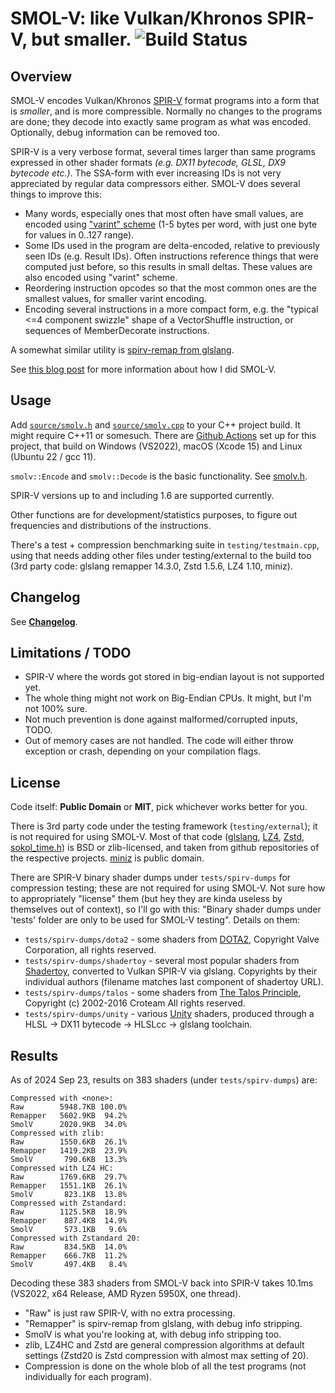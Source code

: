 # SMOL-V: like Vulkan/Khronos SPIR-V, but smaller. ![Build Status](https://github.com/aras-p/smol-v/workflows/build_and_test/badge.svg)

## Overview

SMOL-V encodes Vulkan/Khronos [SPIR-V](https://www.khronos.org/registry/spir-v/)
format programs into a form that is *smoller*, and is more
compressible. Normally no changes to the programs are done; they decode
into exactly same program as what was encoded. Optionally, debug information
can be removed too.

SPIR-V is a very verbose format, several times larger than same programs expressed in other
shader formats *(e.g. DX11 bytecode, GLSL, DX9 bytecode etc.)*. The SSA-form with ever increasing
IDs is not very appreciated by regular data compressors either. SMOL-V does several things
to improve this:

- Many words, especially ones that most often have small values, are encoded using
  ["varint" scheme](https://developers.google.com/protocol-buffers/docs/encoding) (1-5 bytes per
  word, with just one byte for values in 0..127 range).
- Some IDs used in the program are delta-encoded, relative to previously seen IDs (e.g. Result
  IDs). Often instructions reference things that were computed just before, so this results in
  small deltas. These values are also encoded using "varint" scheme.
- Reordering instruction opcodes so that the most common ones are the smallest values, for smaller
  varint encoding.
- Encoding several instructions in a more compact form, e.g. the "typical <=4 component swizzle"
  shape of a VectorShuffle instruction, or sequences of MemberDecorate instructions.

A somewhat similar utility is [spirv-remap from glslang](https://github.com/KhronosGroup/glslang/blob/main/README-spirv-remap.txt).

See [this blog post](https://aras-p.info/blog/2016/09/01/SPIR-V-Compression/) for more information about
how I did SMOL-V.


## Usage

Add [`source/smolv.h`](source/smolv.h) and [`source/smolv.cpp`](source/smolv.cpp) to your C++ project build.
It might require C++11 or somesuch. There are 
[Github Actions](https://github.com/aras-p/smol-v/actions) set up for this project, that build on Windows (VS2022),
macOS (Xcode 15) and Linux (Ubuntu 22 / gcc 11).

`smolv::Encode` and `smolv::Decode` is the basic functionality. See [smolv.h](source/smolv.h).

SPIR-V versions up to and including 1.6 are supported currently.

Other functions are for development/statistics purposes, to figure out frequencies and
distributions of the instructions.

There's a test + compression benchmarking suite in `testing/testmain.cpp`, using that needs adding
other files under testing/external to the build too (3rd party code: glslang remapper 14.3.0, Zstd 1.5.6, LZ4 1.10, miniz).

## Changelog

See [**Changelog**](Changelog.md).


## Limitations / TODO

- SPIR-V where the words got stored in big-endian layout is not supported yet.
- The whole thing might not work on Big-Endian CPUs. It might, but I'm not 100% sure.
- Not much prevention is done against malformed/corrupted inputs, TODO.
- Out of memory cases are not handled. The code will either throw exception
  or crash, depending on your compilation flags.


## License

Code itself: **Public Domain** or **MIT**, pick whichever works better for you.

There is 3rd party code under the testing framework (`testing/external`); it is not required for
using SMOL-V. Most of that code ([glslang](https://github.com/KhronosGroup/glslang),
[LZ4](https://github.com/Cyan4973/lz4), [Zstd](https://github.com/facebook/zstd), [sokol_time.h](https://github.com/floooh/sokol/blob/master/sokol_time.h))
is BSD or zlib-licensed, and taken from github repositories of the respective projects. [miniz](https://github.com/richgel999/miniz)
is public domain.

There are SPIR-V binary shader dumps under `tests/spirv-dumps` for compression testing;
these are not required for using SMOL-V. Not sure how to appropriately
"license" them (but hey they are kinda useless by themselves out of context),
so I'll go with this: "Binary shader dumps under 'tests' folder are only to be
used for SMOL-V testing". Details on them:

* `tests/spirv-dumps/dota2` - some shaders from [DOTA2](http://blog.dota2.com/), Copyright Valve Corporation, all rights reserved.
* `tests/spirv-dumps/shadertoy` - several most popular shaders from [Shadertoy](https://www.shadertoy.com/), converted to Vulkan
  SPIR-V via glslang. Copyrights by their individual authors (filename matches last component of shadertoy URL).
* `tests/spirv-dumps/talos` - some shaders from [The Talos Principle](http://www.croteam.com/talosprinciple/),
  Copyright (c) 2002-2016 Croteam All rights reserved.
* `tests/spirv-dumps/unity` - various [Unity](https://unity3d.com/) shaders, produced
  through a HLSL -> DX11 bytecode -> HLSLcc -> glslang toolchain.



## Results

As of 2024 Sep 23, results on 383 shaders (under `tests/spirv-dumps`) are:

```
Compressed with <none>:
Raw        5948.7KB 100.0%
Remapper   5602.9KB  94.2%
SmolV      2020.9KB  34.0%
Compressed with zlib:
Raw        1550.6KB  26.1%
Remapper   1419.2KB  23.9%
SmolV       790.6KB  13.3%
Compressed with LZ4 HC:
Raw        1769.6KB  29.7%
Remapper   1551.1KB  26.1%
SmolV       823.1KB  13.8%
Compressed with Zstandard:
Raw        1125.5KB  18.9%
Remapper    887.4KB  14.9%
SmolV       573.1KB   9.6%
Compressed with Zstandard 20:
Raw         834.5KB  14.0%
Remapper    666.7KB  11.2%
SmolV       497.4KB   8.4%
```

Decoding these 383 shaders from SMOL-V back into SPIR-V takes 10.1ms (VS2022, x64 Release, AMD Ryzen 5950X, one thread).

* "Raw" is just raw SPIR-V, with no extra processing.
* "Remapper" is spirv-remap from glslang, with debug info stripping.
* SmolV is what you're looking at, with debug info stripping too.
* zlib, LZ4HC and Zstd are general compression algorithms at default settings (Zstd20 is Zstd compression with almost max setting of 20).
* Compression is done on the whole blob of all the test programs (not individually for each program).
